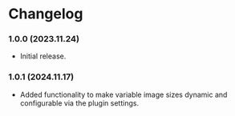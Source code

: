 # Changelog

### 1.0.0 (2023.11.24)
- Initial release.

### 1.0.1 (2024.11.17)
- Added functionality to make variable image sizes dynamic and configurable via the plugin settings.
